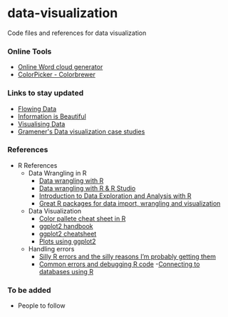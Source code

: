# data-visualization
Code files and references for data visualization

### Online Tools
- [Online Word cloud generator](https://www.wordclouds.com/)
- [ColorPicker - Colorbrewer](http://colorbrewer2.org/#type=sequential&scheme=BuGn&n=3)


### Links to stay updated
- [Flowing Data](http://flowingdata.com/)
- [Information is Beautiful](http://www.informationisbeautiful.net)
- [Visualising Data](http://www.visualisingdata.com)
- [Gramener's Data visualization case studies](https://gramener.com/demo/)

### References

- R References
  - Data Wrangling in R
    - [Data wrangling with R](https://cengel.github.io/R-data-wrangling/)
    - [Data wrangling with R & R Studio](https://rstudio.com/resources/webinars/data-wrangling-with-r-and-rstudio/)
    - [Introduction to Data Exploration and Analysis with R](https://bookdown.org/mikemahoney218/IDEAR/)
    - [Great R packages for data import, wrangling and visualization](https://www.computerworld.com/article/2921176/great-r-packages-for-data-import-wrangling-visualization.html)
  - Data Visualization
    - [Color pallete cheat sheet in R](https://www.nceas.ucsb.edu/~frazier/RSpatialGuides/colorPaletteCheatsheet.pdf)
    - [ggplot2 handbook](https://ggplot2-book.org/)
    - [ggplot2 cheatsheet](https://rstudio.com/wp-content/uploads/2015/03/ggplot2-cheatsheet.pdf)
    - [Plots using ggplot2](http://r-statistics.co/Top50-Ggplot2-Visualizations-MasterList-R-Code.html)
  - Handling errors
      - [Silly R errors and the silly reasons I’m probably getting them](https://hackernoon.com/silly-r-errors-and-the-silly-reasons-im-probably-getting-them-c6bd9ada59c)
      - [Common errors and debugging R code](https://www.tylerclavelle.com/code/2018/debug/)
  -[Connecting to databases using R](https://db.rstudio.com/)


### To be added
- People to follow
